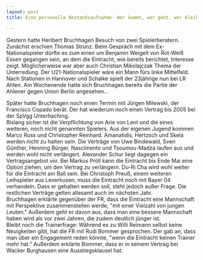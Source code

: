 ```yaml
---
layout: post
title: Eine personelle Bestandsaufnahme- Wer kommt, wer geht, wer bleibt?

---
```


Gestern hatte Heribert Bruchhagen Besuch von zwei Spielerberatern. Zunächst erschien Thomas Strunz. Beim Gespräch mit dem Ex-Nationalspieler dürfte es zum einen um Benjamin Weigelt von Rot-Weiß Essen gegangen sein, an dem die Eintracht, wie bereits berichtet, Interesse zeigt. Möglicherweise war aber auch Christian Mikolajczak Thema der Unterredung. Der U21-Nationalspieler wäre ein Mann fürs linke Mittelfeld. Nach Stationen in Hannover und Schalke spielt der 23jährige nun bei LR Ahlen. Am Wochenende hatte sich Bruchhagen bereits die Partie der Ahlener gegen Union Berlin angesehen...

Später hatte Bruchhagen noch einen Termin mit Jürgen Milewski, der Francisco Copado berät. Der hat wiederum noch einen Vertrag bis 2005 bei der SpVgg Unterhaching.  
Bislang sicher ist die Verpflichtung von Arie von Lent und die eines weiteren, noch nicht genannten Spielers. Aus der eigenen Jugend kommen Marco Russ und Christopher Reinhard. Amanatidis, Hertzsch und Skela werden nicht zu halten sein. Die Verträge von Uwe Bindewald, Sven Günther, Henning Bürger, Nascimento und Tsoumou-Madza laufen aus und werden wohl nicht verlängert. Alexander Schur liegt dagegen ein Vertragsangebot vor. Bei Markus Pröll kann die Eintracht bis Ende Mai eine Option ziehen, um den Vertrag zu verlängern. Du-Ri Cha wird wohl weiter für die Eintracht am Ball sein. Bei Christoph Preuß, einem weiteren Leihspieler aus Leverkusen, muss die Eintracht noch mit Bayer 04 verhandeln. Dass er gehalten werden soll, steht jedoch außer Frage. Die restlichen Verträge gelten allesamt auch im nächsten Jahr.  
Bruchhagen erklärte gegenüber der FR, dass die Eintracht eine Mannschaft mit Perspektive zusammenstellen werde, "mit einer Vielzahl von jungen Leuten." Außerdem geht er davon aus, dass man eine bessere Mannschaft haben wird als vor zwei Jahren, die zudem deutlich jünger ist.  
Bleibt noch die Trainerfrage: Während es zu Willi Reimann selbst keine Neuigkeiten gibt, hat die FR mit Rudi Bommer gesprochen. Der gab an, dass man über ein Engagement reden könnte, "wenn die Eintracht keinen Trainer mehr hat." Außerdem erklärte Bommer, dass er in seinem Vertrag bei Wacker Burghausen eine Ausstiegsklausel hat.
